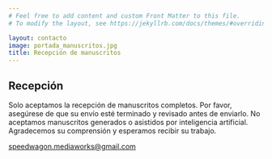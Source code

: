 ```yaml
---
# Feel free to add content and custom Front Matter to this file.
# To modify the layout, see https://jekyllrb.com/docs/themes/#overriding-theme-defaults

layout: contacto
image: portada_manuscritos.jpg
title: Recepción de manuscritos
---
```

## Recepción
Solo aceptamos la recepción de manuscritos completos. Por favor, asegúrese de que su envío esté terminado y revisado antes de enviarlo. No aceptamos manuscritos generados o asistidos por inteligencia artificial. Agradecemos su comprensión y esperamos recibir su trabajo.


<a href="mailto:speedwagon.mediaworks@gmail.com?subject=manuscritos" target="_blank" rel="noopener noreferrer" class="btn btn-primary">
<i class="fa-solid fa-envelope"></i> speedwagon.mediaworks@gmail.com
</a>